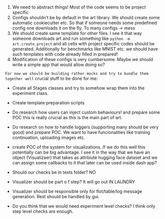 
1. We need to abstract things! Most of the code seems to be project specific
2. Configs shouldn't be by default in the art library. We should create some automatic cookiecutter etc. So that if someone needs some predefined config one downloads it on the fly. To many configs -> mess
3. We should create same template for other files. I see it that way someone downloads art and run something like `python -m art.create_project` and all cells with project specific codes should be generated. Additionally for benchmarks like MNIST etc. we should have such templates with code already filled in prepared!
4. Modification of these configs is very cumbersome. Maybe we should write a simple app that would allow doing so?


`For now we should be building rather mocks and try to bundle them together well`
crucial stuff to be done for me:
* Create all Stages classes and try to somehow wrap them into the experiment class.
* Create template preparation scripts
* Do research how users can inject custom behaviours! and prepare some POC this is really crucial as this is the main part of art.
* Do research on how to handle loggers (supporting many should be very good) and prepare POC. We want to have funcionalities like training continuation, uploading images etc.
* create POC of the system for visualizations. If we do this well this potentially can be big advantage. I see it in the way that we have an object (Visualizaer) that takes as attrbiute hugging face dataset and we can assign some callbacks to it that later can be used inside dash app?

* Should our checks be in tests folder?
NO

* Visualizer should be part o f step?
It will go out IN LAUNDRY

* Visualizer should be responsible only for flot/table/log message generation. Rest should be handled by gui.

* Do you think that we would need experiment level checks? I think only step level checks are enough.

